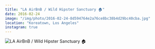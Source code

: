 ```yaml
---
title: "LA AirBnB / Wild Hipster Sanctuary 🏠"
date: 2016-02-24
image: "/img/photo/2016-02-24-8d594764e2a76ce8bc38b4d29bc40cba.jpg"
location: "Koreatown, Los Angeles"
instagram: true
---
```


![LA AirBnB / Wild Hipster Sanctuary 🏠](/img/photo/2016-02-24-8d594764e2a76ce8bc38b4d29bc40cba.jpg)
